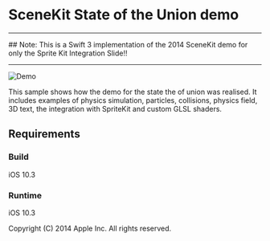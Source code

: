 # SceneKit State of the Union demo

<hr>
## Note: This is a Swift 3 implementation of the 2014 SceneKit demo for only the Sprite Kit Integration Slide!!
<hr>

![Demo](https://postimg.org/image/tl2dm4bgx/)

This sample shows how the demo for the state the of union was realised. It includes examples of physics simulation, particles, collisions, physics field, 3D text, the integration with SpriteKit and custom GLSL shaders.

## Requirements

### Build

iOS 10.3

### Runtime

iOS 10.3

Copyright (C) 2014 Apple Inc. All rights reserved.
